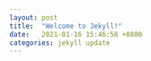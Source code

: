 ```yaml
---
layout: post
title:  "Welcome to Jekyll!"
date:   2021-01-16 15:46:58 +0800
categories: jekyll update
---
```


